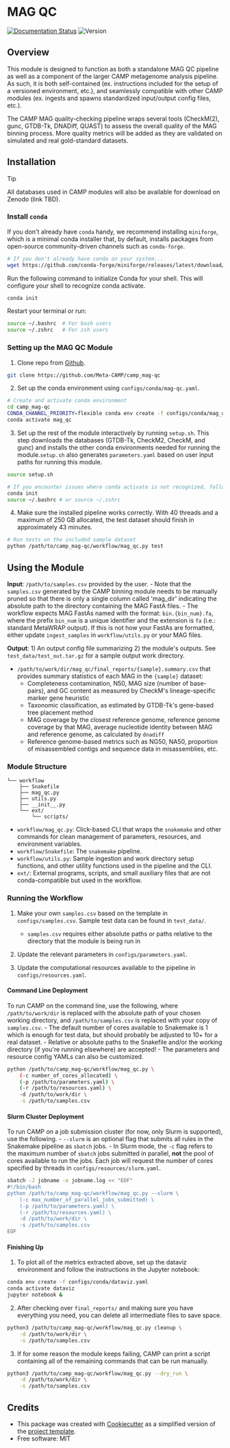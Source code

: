 # MAG QC

[![Documentation Status](https://img.shields.io/badge/docs-passing-brightgreen.svg)](https://camp-documentation.readthedocs.io/en/latest/magqc.html) ![Version](https://img.shields.io/badge/version-0.14.1-brightgreen)

<!-- [![Documentation Status](https://img.shields.io/readthedocs/camp-mag_qc)](https://camp-documentation.readthedocs.io/en/latest/mag_qc.html) -->

## Overview

This module is designed to function as both a standalone MAG QC pipeline as well as a component of the larger CAMP metagenome analysis pipeline. As such, it is both self-contained (ex. instructions included for the setup of a versioned environment, etc.), and seamlessly compatible with other CAMP modules (ex. ingests and spawns standardized input/output config files, etc.). 

The CAMP MAG quality-checking pipeline wraps several tools (CheckM(2), gunc, GTDB-Tk, DNADiff, QUAST) to assess the overall quality of the MAG binning process. More quality metrics will be added as they are validated on simulated and real gold-standard datasets. 

## Installation

> [!TIP]
> All databases used in CAMP modules will also be available for download on Zenodo (link TBD).

### Install `conda`

If you don't already have `conda` handy, we recommend installing `miniforge`, which is a minimal conda installer that, by default, installs packages from open-source community-driven channels such as `conda-forge`.
```Bash
# If you don't already have conda on your system...
wget https://github.com/conda-forge/miniforge/releases/latest/download/Miniforge3-Linux-x86_64.sh
```

Run the following command to initialize Conda for your shell. This will configure your shell to recognize conda activate. 
```Bash
conda init
```

Restart your terminal or run:
```Bash
source ~/.bashrc  # For bash users
source ~/.zshrc   # For zsh users
```

### Setting up the MAG QC Module

1. Clone repo from [Github](<https://github.com/Meta-CAMP/camp_mag-qc>).
```Bash
git clone https://github.com/Meta-CAMP/camp_mag-qc
```

2. Set up the conda environment using `configs/conda/mag-qc.yaml`. 

```Bash
# Create and activate conda environment 
cd camp_mag-qc
CONDA_CHANNEL_PRIORITY=flexible conda env create -f configs/conda/mag_qc.yaml
conda activate mag_qc
```

3. Set up the rest of the module interactively by running `setup.sh`. This step downloads the databases (GTDB-Tk, CheckM2, CheckM, and gunc) and installs the other conda environments needed for running the module.`setup.sh` also generates `parameters.yaml` based on user input paths for running this module.
```Bash
source setup.sh

# If you encounter issues where conda activate is not recognized, follow these steps to properly initialize Conda
conda init
source ~/.bashrc # or source ~/.zshrc
```

4. Make sure the installed pipeline works correctly. With 40 threads and a maximum of 250 GB allocated, the test dataset should finish in approximately 43 minutes. 
```Bash
# Run tests on the included sample dataset
python /path/to/camp_mag-qc/workflow/mag_qc.py test
```

## Using the Module

**Input**: `/path/to/samples.csv` provided by the user.
    - Note that the `samples.csv` generated by the CAMP binning module needs to be manually pruned so that there is only a single column called 'mag_dir' indicating the absolute path to the directory containing the MAG FastA files.
    - The workflow expects MAG FastAs named with the format: `bin.{bin_num}.fa`, where the prefix `bin_num` is a unique identifier and the extension is `fa` (i.e.: standard MetaWRAP output). If this is not how your FastAs are formatted, either update `ingest_samples` in `workflow/utils.py` or your MAG files.

**Output**: 1) An output config file summarizing 2) the module's outputs. See `test_data/test_out.tar.gz` for a sample output work directory.

- `/path/to/work/dir/mag_qc/final_reports/{sample}.summary.csv` that provides summary statistics of each MAG in the `{sample}` dataset:
    * Completeness contamination, N50, MAG size (number of base-pairs), and GC content as measured by CheckM's lineage-specific marker gene heuristic
    * Taxonomic classification, as estimated by GTDB-Tk's gene-based tree placement method
    * MAG coverage by the closest reference genome, reference genome coverage by that MAG, average nucleotide identity between MAG and reference genome, as calculated by `dnadiff`
    * Reference genome-based metrics such as NG50, NA50, proportion of misassembled contigs and sequence data in misassemblies, etc.

### Module Structure
```
└── workflow
    ├── Snakefile
    ├── mag_qc.py
    ├── utils.py
    ├── __init__.py
    └── ext/
        └── scripts/
```
- `workflow/mag_qc.py`: Click-based CLI that wraps the `snakemake` and other commands for clean management of parameters, resources, and environment variables.
- `workflow/Snakefile`: The `snakemake` pipeline. 
- `workflow/utils.py`: Sample ingestion and work directory setup functions, and other utility functions used in the pipeline and the CLI.
- `ext/`: External programs, scripts, and small auxiliary files that are not conda-compatible but used in the workflow.

### Running the Workflow

1. Make your own `samples.csv` based on the template in `configs/samples.csv`. Sample test data can be found in `test_data/`. 
    - `samples.csv` requires either absolute paths or paths relative to the directory that the module is being run in

2. Update the relevant parameters in `configs/parameters.yaml`.

3. Update the computational resources available to the pipeline in `configs/resources.yaml`. 

#### Command Line Deployment

To run CAMP on the command line, use the following, where `/path/to/work/dir` is replaced with the absolute path of your chosen working directory, and `/path/to/samples.csv` is replaced with your copy of `samples.csv`. 
    - The default number of cores available to Snakemake is 1 which is enough for test data, but should probably be adjusted to 10+ for a real dataset.
    - Relative or absolute paths to the Snakefile and/or the working directory (if you're running elsewhere) are accepted!
    - The parameters and resource config YAMLs can also be customized.
```Bash
python /path/to/camp_mag-qc/workflow/mag_qc.py \
    (-c number_of_cores_allocated) \
    (-p /path/to/parameters.yaml) \
    (-r /path/to/resources.yaml) \
    -d /path/to/work/dir \
    -s /path/to/samples.csv
```

#### Slurm Cluster Deployment

To run CAMP on a job submission cluster (for now, only Slurm is supported), use the following.
    - `--slurm` is an optional flag that submits all rules in the Snakemake pipeline as `sbatch` jobs. 
    - In Slurm mode, the `-c` flag refers to the maximum number of `sbatch` jobs submitted in parallel, **not** the pool of cores available to run the jobs. Each job will request the number of cores specified by threads in `configs/resources/slurm.yaml`.
```Bash
sbatch -J jobname -o jobname.log << "EOF"
#!/bin/bash
python /path/to/camp_mag-qc/workflow/mag_qc.py --slurm \
    (-c max_number_of_parallel_jobs_submitted) \
    (-p /path/to/parameters.yaml) \
    (-r /path/to/resources.yaml) \
    -d /path/to/work/dir \
    -s /path/to/samples.csv
EOF
```

#### Finishing Up

1. To plot all of the metrics extracted above, set up the dataviz environment and follow the instructions in the Jupyter notebook:
```Bash
conda env create -f configs/conda/dataviz.yaml
conda activate dataviz
jupyter notebook &
```

2. After checking over `final_reports/` and making sure you have everything you need, you can delete all intermediate files to save space. 
```Bash
python3 /path/to/camp_mag-qc/workflow/mag_qc.py cleanup \
    -d /path/to/work/dir \
    -s /path/to/samples.csv
```

3. If for some reason the module keeps failing, CAMP can print a script containing all of the remaining commands that can be run manually. 
```Bash
python3 /path/to/camp_mag-qc/workflow/mag_qc.py --dry_run \
    -d /path/to/work/dir \
    -s /path/to/samples.csv
```

## Credits

- This package was created with [Cookiecutter](https://github.com/cookiecutter/cookiecutter>) as a simplified version of the [project template](https://github.com/audreyr/cookiecutter-pypackage>).
- Free software: MIT

